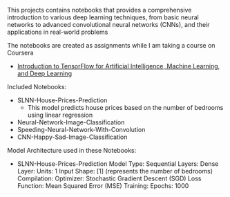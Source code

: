 This projects contains notebooks that provides a comprehensive introduction to various deep learning techniques,
from basic neural networks to advanced convolutional neural networks (CNNs), and their applications in real-world problems

The notebooks are created as assignments while I am taking a course on Coursera
* [Introduction to TensorFlow for Artificial Intelligence, Machine Learning, and Deep Learning](https://www.coursera.org/learn/introduction-tensorflow/home/welcome)

Included Notebooks:
- SLNN-House-Prices-Prediction
   - This model predicts house prices based on the number of bedrooms using linear regression
- Neural-Network-Image-Classification
- Speeding-Neural-Network-With-Convolution
- CNN-Happy-Sad-Image-Classification

Model Architecture used in these Notebooks:
- SLNN-House-Prices-Prediction
      Model Type: Sequential
      Layers:
        Dense Layer:
        Units: 1
      Input Shape: [1] (represents the number of bedrooms)
      Compilation:
        Optimizer: Stochastic Gradient Descent (SGD)
        Loss Function: Mean Squared Error (MSE)
      Training:
      Epochs: 1000
